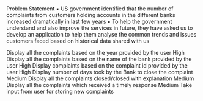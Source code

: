 # 
Problem Statement
▪ US government identified that the number of complaints from customers holding accounts in the
different banks increased dramatically in last few years
▪ To help the government understand and also improve the services in future, they have asked us to
develop an application to help them analyse the common trends and issues customers faced based on
historical data shared with us


Display all the complaints based on the year provided by the user High
Display all the complaints based on the name of the bank provided by the user High
Display complaints based on the complaint id provided by the user High
Display number of days took by the Bank to close the complaint Medium
Display all the complaints closed/closed with explanation Medium
Display all the complaints which received a timely response Medium
Take input from user for storing new complaints
